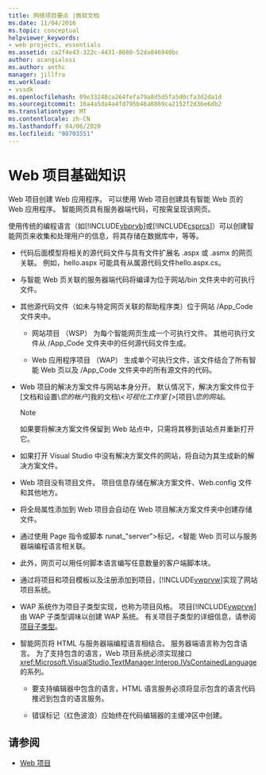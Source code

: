 ```yaml
---
title: 网络项目要点 |微软文档
ms.date: 11/04/2016
ms.topic: conceptual
helpviewer_keywords:
- web projects, essentials
ms.assetid: ca2f4e43-322c-4431-8680-52da846940bc
author: acangialosi
ms.author: anthc
manager: jillfra
ms.workload:
- vssdk
ms.openlocfilehash: 09e33248ca264fefa79a8d5d5fa5d0cfa3d2da1d
ms.sourcegitcommit: 16a4a5da4a4fd795b46a0869ca2152f2d36e6db2
ms.translationtype: MT
ms.contentlocale: zh-CN
ms.lasthandoff: 04/06/2020
ms.locfileid: "80703551"
---
```

# <a name="web-project-essentials"></a>Web 项目基础知识
Web 项目创建 Web 应用程序。 可以使用 Web 项目创建具有智能 Web 页的 Web 应用程序。 智能网页具有服务器端代码，可按需呈现该网页。

 使用传统的编程语言（如[!INCLUDE[vbprvb](../../code-quality/includes/vbprvb_md.md)]或[!INCLUDE[csprcs](../../data-tools/includes/csprcs_md.md)]）可以创建智能网页来收集和处理用户的信息，将其存储在数据库中，等等。

- 代码后面模型将相关的源代码文件与具有文件扩展名 .aspx 或 .asmx 的网页关联。 例如，hello.aspx 可能具有从属源代码文件hello.aspx.cs。

- 与智能 Web 页关联的服务器端代码将编译为位于网站/bin 文件夹中的可执行文件。

- 其他源代码文件（如未与特定网页关联的帮助程序类）位于网站 /App_Code文件夹中。

  - 网站项目 （WSP） 为每个智能网页生成一个可执行文件。 其他可执行文件从 /App_Code 文件夹中的任何源代码文件生成。

  - Web 应用程序项目 （WAP） 生成单个可执行文件，该文件结合了所有智能 Web 页以及 /App_Code 文件夹中的所有源文件的代码。

- Web 项目的解决方案文件与网站本身分开。 默认情况下，解决方案文件位于 [文档和设置\\*您的帐户*]我的文档\\*\<可视化工作室 [>*[项目\\*您的网站*。

  > [!NOTE]
  > 如果要将解决方案文件保留到 Web 站点中，只需将其移到该站点并重新打开它。

- 如果打开 Visual Studio 中没有解决方案文件的网站，将自动为其生成新的解决方案文件。

- Web 项目没有项目文件。 项目信息存储在解决方案文件、Web.config 文件和其他地方。

- 将全局属性添加到 Web 项目会自动在 Web 项目解决方案文件夹中创建存储文件。

- 通过使用 Page 指令或脚本 runat_"server">标记，\<智能 Web 页可以与服务器端编程语言相关联。

- 此外，网页可以用任何脚本语言编写任意数量的客户端脚本块。

- 通过将项目和项目模板以及注册添加到项目，[!INCLUDE[vwprvw](../../extensibility/internals/includes/vwprvw_md.md)]实现了网站项目系统。

- WAP 系统作为项目子类型实现，也称为项目风格。 项目[!INCLUDE[vwprvw](../../extensibility/internals/includes/vwprvw_md.md)]由 WAP 子类型调味以创建 WAP 系统。 有关项目子类型的详细信息，请参阅[项目子类型](../../extensibility/internals/project-subtypes.md)。

- 智能网页将 HTML 与服务器端编程语言相结合。 服务器端语言称为包含语言。 为了支持包含的语言，Web 项目系统必须实现接口<xref:Microsoft.VisualStudio.TextManager.Interop.IVsContainedLanguage>的系列。

  - 要支持编辑器中包含的语言，HTML 语言服务必须将显示包含的语言代码推迟到包含的语言服务。

  - 错误标记（红色波浪）应始终在代码编辑器的主缓冲区中创建。

## <a name="see-also"></a>请参阅
- [Web 项目](../../extensibility/internals/web-projects.md)
